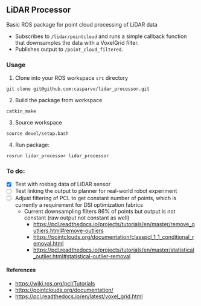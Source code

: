 ## LiDAR Processor
Basic ROS package for point cloud processing of LiDAR data

- Subscribes to `/lidar/pointcloud` and runs a simple callback function that downsamples the data with a VoxelGrid filter.
- Publishes output to `/point_cloud_filtered`.

### Usage
1. Clone into your ROS workspace `src` directory
```
git clone git@github.com:casparvv/lidar_processor.git
```
2. Build the package from workspace
```
catkin_make
```
3. Source workspace
```
source devel/setup.bash
```
4. Run package:
```
rosrun lidar_processor lidar_processor
```

### To do:
- [x] Test with rosbag data of LiDAR sensor
- [ ] Test linking the output to planner for real-world robot experiment
- [ ] Adjust filtering of PCL to get constant number of points, which is currently a requirement for DSI optimization fabrics
  - Current downsampling filters 86% of points but output is not constant (raw output not constant as well)
    - https://pcl.readthedocs.io/projects/tutorials/en/master/remove_outliers.html#remove-outliers
    - https://pointclouds.org/documentation/classpcl_1_1_conditional_removal.html
    - https://pcl.readthedocs.io/projects/tutorials/en/master/statistical_outlier.html#statistical-outlier-removal

#### References
- https://wiki.ros.org/pcl/Tutorials
- https://pointclouds.org/documentation/
- https://pcl.readthedocs.io/en/latest/voxel_grid.html

